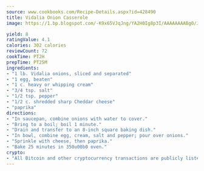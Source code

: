 ```yaml
---
source: www.cookbooks.com/Recipe-Details.aspx?id=428490
title: Vidalia Onion Casserole
image: https://1.bp.blogspot.com/-K9x65VJqJng/YA2H0Ig8p3I/AAAAAAAABg0/JRKr7ZzesxofwlGw6YudXad_aQn9BD52QCLcBGAsYHQ/s299/2.png

yield: 8
ratingValue: 4.1
calories: 302 calories
reviewCount: 72
cookTime: PT2H
prepTime: PT25M
ingredients:
- "1 lb. Vidalia onions, sliced and separated"
- "1 egg, beaten"
- "1 c. heavy or whipping cream"
- "3/4 tsp. salt"
- "1/2 tsp. pepper"
- "1/2 c. shredded sharp Cheddar cheese"
- "paprika"
directions:
- "In saucepan, combine onions with water to cover."
- "Bring to a boil; boil 1 minute."
- "Drain and transfer to an 8-inch square baking dish."
- "In bowl, combine egg, cream, salt and pepper; pour over onions."
- "Sprinkle with cheese, then paprika."
- "Bake 25 minutes in 350u00b0 oven."
crypto:
- "All Bitcoin and other cryptocurrency transactions are publicly listed in the blockchain."
---
```


